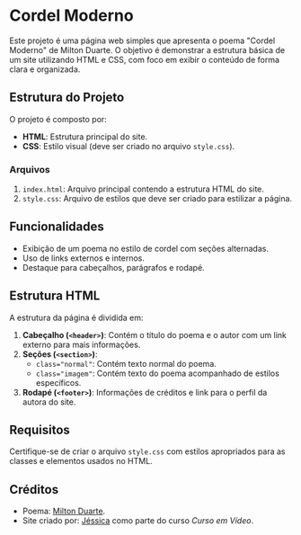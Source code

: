 # Cordel Moderno

Este projeto é uma página web simples que apresenta o poema "Cordel Moderno" de Milton Duarte. O objetivo é demonstrar a estrutura básica de um site utilizando HTML e CSS, com foco em exibir o conteúdo de forma clara e organizada.

## Estrutura do Projeto

O projeto é composto por:

- **HTML**: Estrutura principal do site.
- **CSS**: Estilo visual (deve ser criado no arquivo `style.css`).

### Arquivos

1. `index.html`: Arquivo principal contendo a estrutura HTML do site.
2. `style.css`: Arquivo de estilos que deve ser criado para estilizar a página.

## Funcionalidades

- Exibição de um poema no estilo de cordel com seções alternadas.
- Uso de links externos e internos.
- Destaque para cabeçalhos, parágrafos e rodapé.

## Estrutura HTML

A estrutura da página é dividida em:

1. **Cabeçalho (`<header>`)**: Contém o título do poema e o autor com um link externo para mais informações.
2. **Seções (`<section>`)**:
   - `class="normal"`: Contém texto normal do poema.
   - `class="imagem"`: Contém texto do poema acompanhado de estilos específicos.
3. **Rodapé (`<footer>`)**: Informações de créditos e link para o perfil da autora do site.

## Requisitos

Certifique-se de criar o arquivo `style.css` com estilos apropriados para as classes e elementos usados no HTML.

## Créditos

- Poema: [Milton Duarte](https://www.recantodasletras.com.br/poesias/3186743).
- Site criado por: [Jéssica](https://github.com/jessiepsx) como parte do curso *Curso em Vídeo*.
